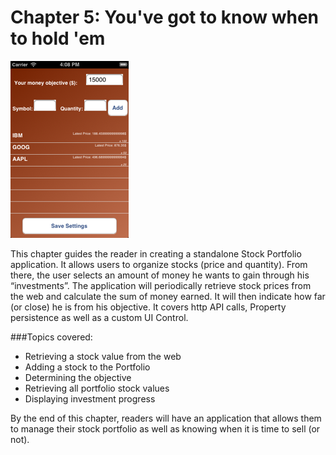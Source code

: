 # Chapter 5: You've got to know when to hold 'em 
![Screenshot](../screenshots/app05.png)

This chapter guides the reader in creating a standalone Stock Portfolio application. It allows users to organize stocks (price and quantity). From there, the user selects an amount of money he wants to gain through his “investments”. The application will periodically retrieve stock prices from the web and calculate the sum of money earned. It will then indicate how far (or close) he is from his objective. It covers http API calls, Property persistence as well as a custom UI Control.

###Topics covered:
- Retrieving a stock value from the web
- Adding a stock to the Portfolio
- Determining the objective
- Retrieving all portfolio stock values
- Displaying investment progress

By the end of this chapter, readers will have an application that allows them to manage their stock portfolio as well as knowing when it is time to sell (or not).

